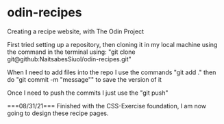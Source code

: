 # odin-recipes
Creating a recipe website, with The Odin Project

First tried setting up a repository, then cloning it 
in my local machine using the command in the terminal using:
"git clone git@github:NaitsabesSiuol/odin-recipes.git"

When I need to add files into the repo I use the commands "git add ." then do "git commit -m "message"" to save the version of it

Once I need to push the commits I just use the "git push"


===08/31/21===
Finished with the CSS-Exercise foundation, I am now going to design these recipe pages.